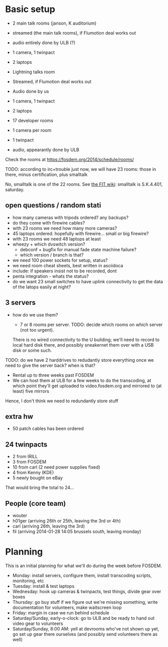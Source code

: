 Basic setup
====

* 2 main talk rooms (janson, K auditorium)
 *  streamed (the main talk rooms), if Flumotion deal works out
 *  audio entirely done by ULB (?)
 *  1 camera, 1 twinpact
 *  2 laptops

* Lightning talks room
 * Streamed, if Flumotion deal works out
 * Audio done by us
 * 1 camera, 1 twinpact
 * 2 laptops

* 17 developer rooms
 * 1 camera per room 
 * 1 twinpact
 * audio, appearantly done by ULB

Check the rooms at https://fosdem.org/2014/schedule/rooms/ 

TODO: according to irc+trouble  just now, we will have 23 rooms: those
in there, minus certification, plus smalltalk

No, smalltalk is one of the 22 rooms. See
[the FIT wiki](https://fit.fosdem.org/wiki/Fosdem2014Devrooms): smalltalk is
S.K.4.401, saturday.

open questions / random stati
----
* how many cameras with tripods ordered? any backups?
 * do they come with firewire cables?
 * with 23 rooms we need how many more cameras?
* 45 laptops ordered. hopefully with firewire... small or big firewire?
 * with 23 rooms we need 48 laptops at least
* wheezy + which dvswitch version?
  - debconf + bugfix for manual fade state machine failure? 
  - which version / branch is that?
* we need 100 power sockets for setup, status?
* we need room cheat sheets, best written in asciidoca
 * include: if speakers insist not to be recorded, dont
* penta integration - whats the status?
* do we want 23 small switches to have uplink connectivity to get the data of the latops easily at night?

3 servers
----
* how do we use them?
  - 7 or 8 rooms per server. TODO: decide which rooms on which server (not too urgent).
 
  There is no wired connectivity to the U building; we'll need to record
  to local hard disk there, and possibly sneakernet them over with a USB
  disk or some such.

TODO: do we have 2 harddrives to redudantly store everything once we need to give the server back? when is that?

- Rental up to three weeks past FOSDEM
- We can host them at ULB for a few weeks to do the transcoding, at
  which point they'll get uploaded to video.fosdem.org and mirrored to
  (at least) five mirrors

Hence, I don't think we need to redundantly store stuff 

extra hw
--------
* 50 patch cables has been ordered

24 twinpacts
----
* 2 from IRILL
* 3 from FOSDEM
* 10 from carl (2 need power supplies fixed)
* 4 from Kenny (KDE)
* 5 newly bought on eBay

That would bring the total to 24...

People (core team)
----
* wouter
* h01ger (arriving 26th or 25th, leaving the 3rd or 4th)
* carl (arriving 26th, leaving the 3rd)
* fil (arriving 2014-01-28 14:05 brussels south, leaving monday)

Planning
========

This is an initial planning for what we'll do during the week before FOSDEM.

- Monday: install servers, configure them, install transcoding scripts,
  monitoring, etc
- Tuesday: install & test laptops
- Wednesday: hook up cameras & twinpacts, test things, divide gear over boxes
- Thursday: go buy stuff if we figure out we're missing something, write
  documentation for volunteers, make waitscreen loop
- Friday: margin in case we run behind schedule
- Saturday/Sunday, early-o-clock: go to ULB and be ready to hand out video gear
  to volunteers
- Saturday/Sunday, 8:00 AM: yell at devrooms who've not shown up yet, go set up
  gear there ourselves (and possibly send volunteers there as well)
